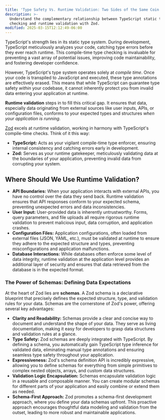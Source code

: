 ```yaml
---
title: 'Type Safety Vs. Runtime Validation: Two Sides of the Same Coin'
description: >-
  Understand the complementary relationship between TypeScript static type
  checking and runtime validation with Zod.
modified: 2025-03-15T12:12:49-06:00
---
```


TypeScript's strength lies in its static type system. During development, TypeScript meticulously analyzes your code, catching type errors before they ever reach runtime. This compile-time type checking is invaluable for preventing a vast array of potential issues, improving code maintainability, and fostering developer confidence.

However, TypeScript's type system operates solely at _compile time_. Once your code is transpiled to JavaScript and executed, these type annotations are effectively erased. This means that while TypeScript can guarantee type safety _within_ your codebase, it cannot inherently protect you from invalid data entering your application at runtime.

**Runtime validation** steps in to fill this critical gap. It ensures that data, especially data originating from external sources like user inputs, APIs, or configuration files, conforms to your expected types and structures _when your application is running_.

[Zod](introduction-to-zod.md) excels at runtime validation, working in harmony with TypeScript's compile-time checks. Think of it this way:

- **TypeScript:** Acts as your vigilant compile-time type enforcer, ensuring internal consistency and catching errors early in development.
- **Zod:** Serves as your runtime gatekeeper, meticulously validating data at the boundaries of your application, preventing invalid data from corrupting your system.

## Where Should We Use Runtime Validation?

- **API Boundaries:** When your application interacts with external APIs, you have no control over the data they send back. Runtime validation ensures that API responses conform to your expected schema, preventing unexpected errors and data inconsistencies.
- **User Input:** User-provided data is inherently untrustworthy. Forms, query parameters, and file uploads all require rigorous runtime validation to prevent malicious input, data corruption, and application crashes.
- **Configuration Files:** Application configurations, often loaded from external files (JSON, YAML, etc.), must be validated at runtime to ensure they adhere to the expected structure and types, preventing misconfigurations and application malfunctions.
- **Database Interactions:** While databases often enforce some level of data integrity, runtime validation at the application level provides an additional layer of security and ensures that data retrieved from the database is in the expected format.

### The Power of Schemas: Defining Data Expectations

At the heart of Zod lies are **schemas**. A Zod schema is a declarative blueprint that precisely defines the expected structure, type, and validation rules for your data. Schemas are the cornerstone of Zod's power, offering several key advantages:

- **Clarity and Readability:** Schemas provide a clear and concise way to document and understand the shape of your data. They serve as living documentation, making it easy for developers to grasp data structures and validation rules at a glance.
- **Type Safety:** Zod schemas are deeply integrated with TypeScript. By defining a schema, you automatically gain TypeScript type inference for validated data, eliminating manual type annotations and ensuring seamless type safety throughout your application.
- **Expressiveness:** Zod's schema definition API is incredibly expressive, allowing you to define schemas for everything from simple primitives to complex nested objects, arrays, and custom data structures.
- **Validation Logic Encapsulation:** Schemas encapsulate validation logic in a reusable and composable manner. You can create modular schemas for different parts of your application and easily combine or extend them as needed.
- **Schema-First Approach:** Zod promotes a schema-first development approach, where you define your data schemas upfront. This proactive approach encourages thoughtful data modeling and validation from the outset, leading to more robust and maintainable applications.
